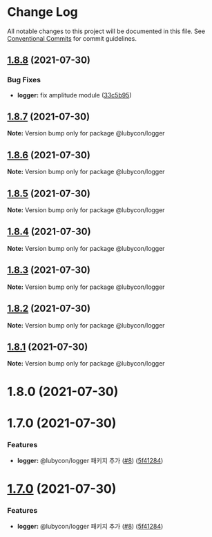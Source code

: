 # Change Log

All notable changes to this project will be documented in this file.
See [Conventional Commits](https://conventionalcommits.org) for commit guidelines.

## [1.8.8](https://github.com/Lubycon/lubycon-frontend-libraries/compare/@lubycon/logger@1.8.7...@lubycon/logger@1.8.8) (2021-07-30)


### Bug Fixes

* **logger:** fix amplitude module ([33c5b95](https://github.com/Lubycon/lubycon-frontend-libraries/commit/33c5b951e55132be985707555c88be273ce27f69))





## [1.8.7](https://github.com/Lubycon/lubycon-frontend-libraries/compare/@lubycon/logger@1.8.6...@lubycon/logger@1.8.7) (2021-07-30)

**Note:** Version bump only for package @lubycon/logger





## [1.8.6](https://github.com/Lubycon/lubycon-frontend-libraries/compare/@lubycon/logger@1.8.5...@lubycon/logger@1.8.6) (2021-07-30)

**Note:** Version bump only for package @lubycon/logger





## [1.8.5](https://github.com/Lubycon/lubycon-frontend-libraries/compare/@lubycon/logger@1.8.4...@lubycon/logger@1.8.5) (2021-07-30)

**Note:** Version bump only for package @lubycon/logger





## [1.8.4](https://github.com/Lubycon/lubycon-frontend-libraries/compare/@lubycon/logger@1.8.3...@lubycon/logger@1.8.4) (2021-07-30)

**Note:** Version bump only for package @lubycon/logger





## [1.8.3](https://github.com/Lubycon/lubycon-frontend-libraries/compare/@lubycon/logger@1.8.2...@lubycon/logger@1.8.3) (2021-07-30)

**Note:** Version bump only for package @lubycon/logger





## [1.8.2](https://github.com/Lubycon/lubycon-frontend-libraries/compare/@lubycon/logger@1.8.1...@lubycon/logger@1.8.2) (2021-07-30)

**Note:** Version bump only for package @lubycon/logger





## [1.8.1](https://github.com/Lubycon/lubycon-frontend-libraries/compare/@lubycon/logger@1.8.0...@lubycon/logger@1.8.1) (2021-07-30)

**Note:** Version bump only for package @lubycon/logger





# 1.8.0 (2021-07-30)



# 1.7.0 (2021-07-30)


### Features

* **logger:** @lubycon/logger 패키지 추가 ([#8](https://github.com/Lubycon/lubycon-frontend-libraries/issues/8)) ([5f41284](https://github.com/Lubycon/lubycon-frontend-libraries/commit/5f41284ac0d78727446d6f21799120866cee68fe))





# [1.7.0](https://github.com/Lubycon/lubycon-frontend-libraries/compare/v1.6.4...v1.7.0) (2021-07-30)


### Features

* **logger:** @lubycon/logger 패키지 추가 ([#8](https://github.com/Lubycon/lubycon-frontend-libraries/issues/8)) ([5f41284](https://github.com/Lubycon/lubycon-frontend-libraries/commit/5f41284ac0d78727446d6f21799120866cee68fe))
